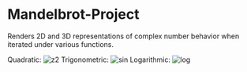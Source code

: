# Mandelbrot-Project
Renders 2D and 3D representations of complex number behavior when iterated under various functions.

Quadratic:
![z2](records/z-2/mandel_jet.png)
Trigonometric:
![sin](records/trig/mandel.png)
Logarithmic:
![log](records/log/log-1.png)
